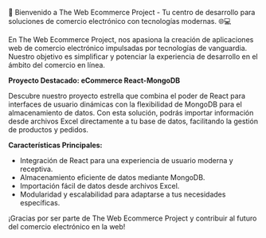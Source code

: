 🚀 Bienvenido a The Web Ecommerce Project - Tu centro de desarrollo para soluciones de comercio electrónico con tecnologías modernas. 🌐💻

En The Web Ecommerce Project, nos apasiona la creación de aplicaciones web de comercio electrónico impulsadas por tecnologías de vanguardia. Nuestro objetivo es simplificar y potenciar la experiencia de desarrollo en el ámbito del comercio en línea.

**Proyecto Destacado: eCommerce React-MongoDB**

Descubre nuestro proyecto estrella que combina el poder de React para interfaces de usuario dinámicas con la flexibilidad de MongoDB para el almacenamiento de datos. Con esta solución, podrás importar información desde archivos Excel directamente a tu base de datos, facilitando la gestión de productos y pedidos.

**Características Principales:**
- Integración de React para una experiencia de usuario moderna y receptiva.
- Almacenamiento eficiente de datos mediante MongoDB.
- Importación fácil de datos desde archivos Excel.
- Modularidad y escalabilidad para adaptarse a tus necesidades específicas.

¡Gracias por ser parte de The Web Ecommerce Project y contribuir al futuro del comercio electrónico en la web!

